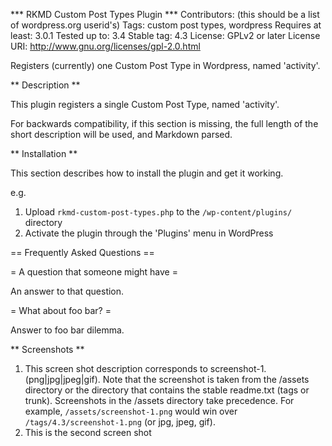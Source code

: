 *** RKMD Custom Post Types Plugin ***
Contributors: (this should be a list of wordpress.org userid's)
Tags: custom post types, wordpress
Requires at least: 3.0.1
Tested up to: 3.4
Stable tag: 4.3
License: GPLv2 or later
License URI: http://www.gnu.org/licenses/gpl-2.0.html

Registers (currently) one Custom Post Type in Wordpress, named 'activity'.

** Description **

This plugin registers a single Custom Post Type, named 'activity'.

For backwards compatibility, if this section is missing, the full length of the short description will be used, and
Markdown parsed.

** Installation **

This section describes how to install the plugin and get it working.

e.g.

1. Upload `rkmd-custom-post-types.php` to the `/wp-content/plugins/` directory
2. Activate the plugin through the 'Plugins' menu in WordPress

== Frequently Asked Questions ==

= A question that someone might have =

An answer to that question.

= What about foo bar? =

Answer to foo bar dilemma.

** Screenshots **

1. This screen shot description corresponds to screenshot-1.(png|jpg|jpeg|gif). Note that the screenshot is taken from
the /assets directory or the directory that contains the stable readme.txt (tags or trunk). Screenshots in the /assets
directory take precedence. For example, `/assets/screenshot-1.png` would win over `/tags/4.3/screenshot-1.png`
(or jpg, jpeg, gif).
2. This is the second screen shot